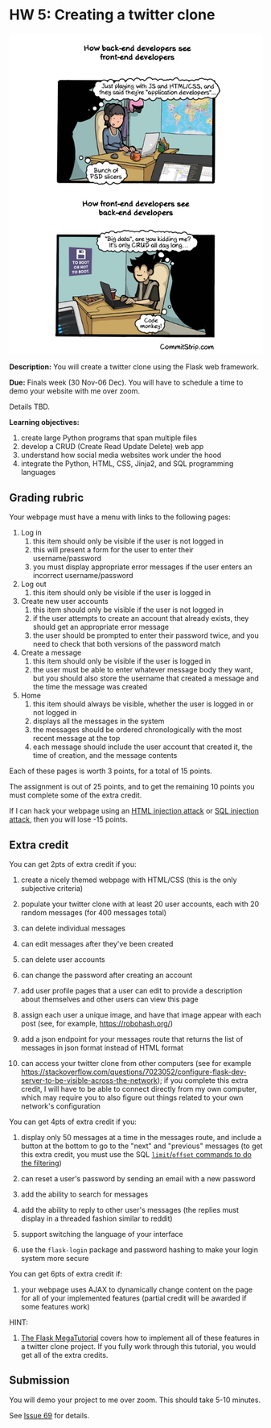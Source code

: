 # HW 5: Creating a twitter clone

<img src=Strips-front-end-vs-le-back-end-650-finalenglish.jpg />

**Description:**
You will create a twitter clone using the Flask web framework.

**Due:**
Finals week (30 Nov-06 Dec).
You will have to schedule a time to demo your website with me over zoom.

Details TBD.

**Learning objectives:**

1. create large Python programs that span multiple files
1. develop a CRUD (Create Read Update Delete) web app
1. understand how social media websites work under the hood
1. integrate the Python, HTML, CSS, Jinja2, and SQL programming languages

## Grading rubric

Your webpage must have a menu with links to the following pages:

1. Log in
    1. this item should only be visible if the user is not logged in
    1. this will present a form for the user to enter their username/password
    1. you must display appropriate error messages if the user enters an incorrect username/password
1. Log out
    1. this item should only be visible if the user is logged in
1. Create new user accounts
    1. this item should only be visible if the user is not logged in
    1. if the user attempts to create an account that already exists, they should get an appropriate error message
    1. the user should be prompted to enter their password twice, and you need to check that both versions of the password match
1. Create a message
    1. this item should only be visible if the user is logged in
    1. the user must be able to enter whatever message body they want, but you should also store the username that created a message and the time the message was created
1. Home
    1. this item should always be visible, whether the user is logged in or not logged in
    1. displays all the messages in the system
    1. the messages should be ordered chronologically with the most recent message at the top
    1. each message should include the user account that created it, the time of creation, and the message contents

Each of these pages is worth 3 points, for a total of 15 points.

The assignment is out of 25 points, and to get the remaining 10 points you must complete some of the extra credit.

If I can hack your webpage using an [HTML injection attack](https://www.softwaretestinghelp.com/html-injection-tutorial/) or [SQL injection attack](https://en.wikipedia.org/wiki/SQL_injection), then you will lose -15 points.

## Extra credit

You can get 2pts of extra credit if you:

1. create a nicely themed webpage with HTML/CSS (this is the only subjective criteria)

1. populate your twitter clone with at least 20 user accounts, each with 20 random messages (for 400 messages total)

1. can delete individual messages

1. can edit messages after they've been created

1. can delete user accounts

1. can change the password after creating an account

1. add user profile pages that a user can edit to provide a description about themselves and other users can view this page

1. assign each user a unique image, and have that image appear with each post (see, for example, https://robohash.org/)

1. add a json endpoint for your messages route that returns the list of messages in json format instead of HTML format

1. can access your twitter clone from other computers (see for example https://stackoverflow.com/questions/7023052/configure-flask-dev-server-to-be-visible-across-the-network); if you complete this extra credit, I will have to be able to connect directly from my own computer, which may require you to also figure out things related to your own network's configuration

You can get 4pts of extra credit if you:

1. display only 50 messages at a time in the messages route,
   and include a button at the bottom to go to the "next" and "previous" messages
   (to get this extra credit, you must use the SQL [`limit`/`offset` commands to do the filtering](https://www.techonthenet.com/sql/select_limit.php))

1. can reset a user's password by sending an email with a new password

1. add the ability to search for messages 

1. add the ability to reply to other user's messages (the replies must display in a threaded fashion similar to reddit)

1. support switching the language of your interface

1. use the `flask-login` package and password hashing to make your login system more secure

You can get 6pts of extra credit if:

1. your webpage uses AJAX to dynamically change content on the page for all of your implemented features
   (partial credit will be awarded if some features work)

HINT:

1. [The Flask MegaTutorial](https://blog.miguelgrinberg.com/post/the-flask-mega-tutorial-part-i-hello-world) covers how to implement all of these features in a twitter clone project.  If you fully work through this tutorial, you would get all of the extra credits.

## Submission

You will demo your project to me over zoom.
This should take 5-10 minutes.

See [Issue 69](https://github.com/mikeizbicki/cmc-csci040/issues/69) for details.
